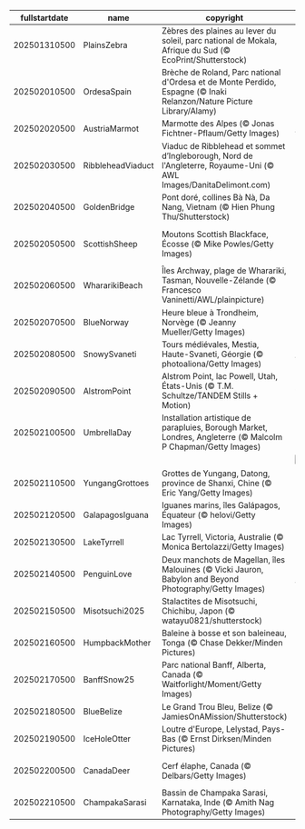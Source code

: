 |fullstartdate|name|copyright|title|image|
|--|--|--|--|--|
202501310500|PlainsZebra|Zèbres des plaines au lever du soleil, parc national de Mokala, Afrique du Sud (© EcoPrint/Shutterstock)|Sortez vos plus beaux modèles à rayures!|![](/fr-CA/2025/02/202501310500PlainsZebra.jpg)|
202502010500|OrdesaSpain|Brèche de Roland, Parc national d'Ordesa et de Monte Perdido, Espagne (© Inaki Relanzon/Nature Picture Library/Alamy)|Être toujours sur la brèche!|![](/fr-CA/2025/02/202502010500OrdesaSpain.jpg)|
202502020500|AustriaMarmot|Marmotte des Alpes (© Jonas Fichtner-Pflaum/Getty Images)|Un jour sans fin|![](/fr-CA/2025/02/202502020500AustriaMarmot.jpg)|
202502030500|RibbleheadViaduct|Viaduc de Ribblehead et sommet d’Ingleborough, Nord de l'Angleterre, Royaume-Uni (© AWL Images/DanitaDelimont.com)|Relier le passé, pierre par pierre|![](/fr-CA/2025/02/202502030500RibbleheadViaduct.jpg)|
202502040500|GoldenBridge|Pont doré, collines Bà Nà, Da Nang, Vietnam (© Hien Phung Thu/Shutterstock)|Une balade au-dessus des nuages|![](/fr-CA/2025/02/202502040500GoldenBridge.jpg)|
202502050500|ScottishSheep|Moutons Scottish Blackface, Écosse (© Mike Powles/Getty Images)|Des bêêh-liers pas comme les autres|![](/fr-CA/2025/02/202502050500ScottishSheep.jpg)|
202502060500|WhararikiBeach|Îles Archway, plage de Wharariki, Tasman, Nouvelle-Zélande (© Francesco Vaninetti/AWL/plainpicture)|Reflets d'un héritage national|![](/fr-CA/2025/02/202502060500WhararikiBeach.jpg)|
202502070500|BlueNorway|Heure bleue à Trondheim, Norvège (© Jeanny Mueller/Getty Images)|Bleu comme la Norvège|![](/fr-CA/2025/02/202502070500BlueNorway.jpg)|
202502080500|SnowySvaneti|Tours médiévales, Mestia, Haute-Svaneti, Géorgie (© photoaliona/Getty Images)|Figé dans le temps|![](/fr-CA/2025/02/202502080500SnowySvaneti.jpg)|
202502090500|AlstromPoint|Alstrom Point, lac Powell, Utah, États-Unis (© T.M. Schultze/TANDEM Stills + Motion)|Un point de vue à ne pas perdre!|![](/fr-CA/2025/02/202502090500AlstromPoint.jpg)|
202502100500|UmbrellaDay|Installation artistique de parapluies, Borough Market, Londres, Angleterre (© Malcolm P Chapman/Getty Images)|Un p’tit coin d’parapluie...|![](/fr-CA/2025/02/202502100500UmbrellaDay.jpg)|
||||![](/fr-CA/2025/02/.jpg)|
202502110500|YungangGrottoes|Grottes de Yungang, Datong, province de Shanxi, Chine (© Eric Yang/Getty Images)|Le regard attentif de l'Histoire|![](/fr-CA/2025/02/202502110500YungangGrottoes.jpg)|
202502120500|GalapagosIguana|Iguanes marins, îles Galápagos, Équateur (© helovi/Getty Images)|La théorie de Darwin|![](/fr-CA/2025/02/202502120500GalapagosIguana.jpg)|
202502130500|LakeTyrrell|Lac Tyrrell, Victoria, Australie (© Monica Bertolazzi/Getty Images)|Le sel de la Terre|![](/fr-CA/2025/02/202502130500LakeTyrrell.jpg)|
202502140500|PenguinLove|Deux manchots de Magellan, îles Malouines (© Vicki Jauron, Babylon and Beyond Photography/Getty Images)|Regardez ces tourtereaux|![](/fr-CA/2025/02/202502140500PenguinLove.jpg)|
202502150500|Misotsuchi2025|Stalactites de Misotsuchi, Chichibu, Japon (© watayu0821/shutterstock)|Une beauté glaçante|![](/fr-CA/2025/02/202502150500Misotsuchi2025.jpg)|
202502160500|HumpbackMother|Baleine à bosse et son baleineau, Tonga (© Chase Dekker/Minden Pictures)|Protégeons les géants de l’océan|![](/fr-CA/2025/02/202502160500HumpbackMother.jpg)|
202502170500|BanffSnow25|Parc national Banff, Alberta, Canada (© Waitforlight/Moment/Getty Images)|Le regard glacé de la Reine des Neiges|![](/fr-CA/2025/02/202502170500BanffSnow25.jpg)|
202502180500|BlueBelize|Le Grand Trou Bleu, Belize (© JamiesOnAMission/Shutterstock)|Le Grand Bleu|![](/fr-CA/2025/02/202502180500BlueBelize.jpg)|
202502190500|IceHoleOtter|Loutre d'Europe, Lelystad, Pays-Bas (© Ernst Dirksen/Minden Pictures)|Je nage loutrement bien!|![](/fr-CA/2025/02/202502190500IceHoleOtter.jpg)|
202502200500|CanadaDeer|Cerf élaphe, Canada (© Delbars/Getty Images)|Tendresse sous la neige|![](/fr-CA/2025/02/202502200500CanadaDeer.jpg)|
202502210500|ChampakaSarasi|Bassin de Champaka Sarasi, Karnataka, Inde (© Amith Nag Photography/Getty Images)|Une histoire d’eau|![](/fr-CA/2025/02/202502210500ChampakaSarasi.jpg)|
